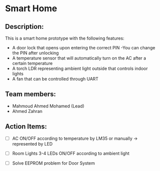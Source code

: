 # Smart Home
## Description:
This is a smart home prototype with the following features:
- A door lock that opens upon entering the correct PIN
  -You can change the PIN after unlocking
- A temperature sensor that will automatically turn on the AC after a certain temperature
- A torch LDR representing ambient light outside that controls indoor lights
- A fan that can be controlled through UART

## Team members:
* Mahmoud Ahmed Mohamed (Lead)
* Ahmed Zahran
## Action Items:

- [ ] AC ON/OFF according to temperature by LM35 or manually -> represented by LED
- [ ] Room Lights 3-4 LEDs ON/OFF according to ambient light
- [ ] Solve EEPROM problem for Door System


